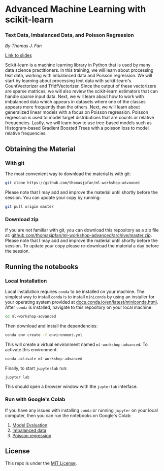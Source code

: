 # Advanced Machine Learning with scikit-learn
### Text Data, Imbalanced Data, and Poisson Regression

*By Thomas J. Fan*

[Link to slides](https://thomasjpfan.github.io/ml-workshop-advanced/)

Scikit-learn is a machine learning library in Python that is used by many data science practitioners. In this training, we will learn about processing text data, working with imbalanced data and Poisson regression. We will start by learning about processing text data with scikit-learn's CountVectorizer and TfidfVectorizer. Since the output of these vectorizers are sparse matrices, we will also review the scikit-learn estimators that can handle sparse input data. Next, we will learn about how to work with imbalanced data which appears in datasets where one of the classes appears more frequently than the others. Next, we will learn about generalized linear models with a focus on Poisson regression. Poisson regression is used to model target distributions that are counts or relative frequencies.  Lastly, we will learn how to use tree-based models such as Histogram-based Gradient Boosted Trees with a poisson loss to model relative frequencies.

## Obtaining the Material

### With git

The most convenient way to download the material is with git:

```bash
git clone https://github.com/thomasjpfan/ml-workshop-advanced
```

Please note that I may add and improve the material until shortly before the session. You can update your copy by running:

```bash
git pull origin master
```

### Download zip

If you are not familiar with git, you can download this repository as a zip file at: [github.com/thomasjpfan/ml-workshop-advanced/archive/master.zip](https://github.com/thomasjpfan/ml-workshop-advanced/archive/master.zip). Please note that I may add and improve the material until shortly before the session. To update your copy please re-download the material a day before the session.

## Running the notebooks

### Local Installation

Local installation requires `conda` to be installed on your machine. The simplest way to install `conda` is to install `miniconda` by using an installer for your operating system provided at [docs.conda.io/en/latest/miniconda.html](https://docs.conda.io/en/latest/miniconda.html). After `conda` is installed, navigate to this repository on your local machine:

```bash
cd ml-workshop-advanced
```

Then download and install the dependencies:

```bash
conda env create -f environment.yml
```

This will create a virtual environment named `ml-workshop-advanced`. To activate this environment:

```bash
conda activate ml-workshop-advanced
```

Finally, to start `jupyterlab` run:

```bash
jupyter lab
```

This should open a browser window with the `jupterlab` interface.

### Run with Google's Colab

If you have any issues with installing `conda` or running `jupyter` on your local computer, then you can run the notebooks on Google's Colab:

1. [Model Evaluation](https://colab.research.google.com/github/thomasjpfan/ml-workshop-advanced/blob/master/notebooks/01-text-data.ipynb)
1. [Imbalanced data](https://colab.research.google.com/github/thomasjpfan/ml-workshop-advanced/blob/master/notebooks/02-imbalanced-data.ipynb)
1. [Poisson regression](https://colab.research.google.com/github/thomasjpfan/ml-workshop-advanced/blob/master/notebooks/03-poisson-regression.ipynb)

## License

This repo is under the [MIT License](LICENSE).
